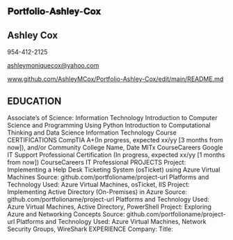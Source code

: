 ## 𝐏𝐨𝐫𝐭𝐟𝐨𝐥𝐢𝐨-𝐀𝐬𝐡𝐥𝐞𝐲-𝐂𝐨𝐱
## Ashley Cox
954-412-2125

 ashleymoniquecox@yahoo.com
 
 www.github.com/AshleyMCox/Portfolio-Ashley-Cox/edit/main/README.md
 
 ## EDUCATION
 Associate’s of Science: Information Technology
 Introduction to Computer Science and Programming Using Python
 Introduction to Computational Thinking and Data Science
 Information Technology Course
 CERTIFICATIONS
 CompTIA A+(In progress, expected xx/yy [3 months from now]), and/or
 Community College Name, Date
 MITx
 CourseCareers
 Google IT Support Professional Certification (In progress, expected xx/yy [1 months from now])
 CourseCareers IT Professional
 PROJECTS
 Project: Implementing a Help Desk Ticketing System (osTicket) using Azure Virtual Machines
 Source: github.com/portfolioname/project-url
 Platforms and Technology Used: Azure Virtual Machines, osTicket, IIS
 Project: Implementing Active Directory (On-Premises) in Azure
 Source: github.com/portfolioname/project-url
 Platforms and Technology Used: Azure Virtual Machines, Active Directory, PowerShell
 Project: Exploring Azure and Networking Concepts
 Source: github.com/portfolioname/project-url
 Platforms and Technology Used: Azure Virtual Machines, Network Security Groups, WireShark
 EXPERIENCE
 Company: <Company Name>
 Title: <Title>
 ● Responsibility 1 (with metrics if possible)
 ● Responsibility 2
 ● Responsibility 3
 Company: <Company Name>
 Title: <Title>
 <General responsibilities (1 sentence)>
 SKILLS ANDTECHNOLOGIES
 Start Date- End Date
 Start Date- End Date
 Microsoft Office Suite, Help Desk, Ticketing System, Azure, Network Security Groups, Firewalls, ACLs (Access Control
 

